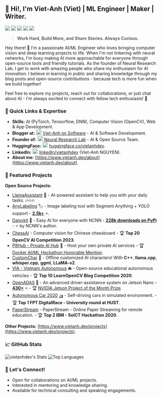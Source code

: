 
## 👋 Hi!, I'm Viet-Anh (Viet) | ML Engineer | Maker | Writer.

![](https://img.shields.io/badge/-Python-333?style=flat-square&logo=Python&logoColor=fff)
![](https://img.shields.io/badge/-C/C++-c14438?style=flat-square&logo=C&logoColor=fff)
![](https://img.shields.io/badge/-PyTorch-e34f26?style=flat-square&logo=PyTorch&logoColor=fff)
![](https://img.shields.io/badge/-TensorFlow-e5cd0c?style=flat-square&logo=TensorFlow&logoColor=fff)
<img src="https://komarev.com/ghpvc/?username=vietanhdev"> 

> **Work Hard, Build More, and Share Stories. Always Curious.**

Hey there! 👋 I'm a passionate AI/ML Engineer who loves bringing computer vision and deep learning projects to life. When I'm not tinkering with neural networks, I'm busy making AI more approachable for everyone through open-source tools and friendly tutorials. As the founder of Neural Research Lab, I get to work with amazing people who share my enthusiasm for AI innovation. I believe in learning in public and sharing knowledge through my blog posts and open-source contributions - because tech is more fun when we build together! 

Feel free to explore my projects, reach out for collaborations, or just chat about AI - I'm always excited to connect with fellow tech enthusiasts! 🚀

### 🎯 Quick Links & Expertise

- **Skills:** AI (PyTorch, Tensorflow, DNN), Computer Vision (OpenCV), Web & App Development.
- **Blogger at:** <a href="https://www.vietanh.dev" target="_blank"><img src="https://github.com/user-attachments/assets/6803c7be-f0de-459f-afc9-f73fb69992f5" width="18px"/></a> [Viet-Anh on Software](https://www.vietanh.dev) - AI & Software Development.
- **Founder of:** <a href="https://www.nrl.ai" target="_blank"><img src="https://www.nrl.ai/logo/logo-512.png" width="18px"/></a> [Neural Research Lab](https://www.nrl.ai/) - AI & Open Source Team.
- **HuggingFace:**  <a href="https://huggingface.co/vietanhdev" target="_blank"><img src="https://github.com/user-attachments/assets/7bbfa01b-9c00-4dbb-bf32-7cbb7bf74441" width="18px"/></a> [huggingface.co/vietanhdev](https://huggingface.co/vietanhdev).
- **LinkedIn:** <a href="https://www.linkedin.com/in/vietanhdev/" target="_blank"><img src="https://github.com/user-attachments/assets/c7f85e0a-a6a2-457f-8e9c-3b58e9a116a2" width="18px"/></a> [linkedIn/vietanhdev](https://www.linkedin.com/in/vietanhdev/) (Viet-Anh NGUYEN).
- **About me:** [https://www.vietanh.dev/about](https://www.vietanh.dev/about).

### 🚀 Featured Projects

**Open Source Projects:**

- [LlamaAssistant](https://github.com/vietanhdev/llama-assistant) 🦙 - AI-powered assistant to help you with your daily tasks. 🔥🔥🔥
- [AnyLabeling](https://github.com/vietanhdev/anylabeling) 🏷 - Image labeling tool with Segment Anything + YOLO support - **[2.5k+](https://github.com/vietanhdev/anylabeling/stargazers)** ⭐.
- [Daisykit](https://daisykit.nrl.ai) 🍰 - Easy AI for everyone with NCNN - **[228k downloads on PyPi](https://www.pepy.tech/projects/daisykit)** - ⭐ by NCNN's author.
- [ChessAI](https://github.com/nrl-ai/chessai) - Computer vision for Chinese chessboard - 🏆 **Top 20 OpenCV AI Competition 2023**.
- [P8Hub - Private AI Hub](https://github.com/nrl-ai/p8hub) 🐳 - Host your own private AI services - 🏆 [Docker AI/ML Hackathon Honorable Mention](https://devpost.com/software/p8hub-private-ai-hub).
- [CustomChar](https://github.com/nrl-ai/CustomChar) 🤖 - Offline customized AI characters! With **C++**, **llama.cpp**, **whisper.cpp**, **ggml**, **LLaMA-v2**.
- [VIA - Vietnam Autonomous](https://via.makerviet.org/) 🚘 - Open-source educational autonomous vehicles - 🏆 **Top 10 LearnOpenCV Blog Competition 2020**.
- [OpenADAS](https://github.com/vietanhdev/open-adas) 🚗 - An advanced driver-assistance system on Jetson Nano - **[430+](https://github.com/vietanhdev/open-adas/stargazers)** ⭐ - 🏆 [NVIDIA Jetson Project of the Month Prize](https://developer.nvidia.com/blog/jetson-project-of-the-month-driver-assistance-system-using-jetson-nano/).
- [Autonomous Car 2020](https://github.com/vietanhdev/autonomous-car-2020) 🛺 - Self-driving cars in simulated environment. - 🏆 **Top 1 FPT DigitalRace - University round at HUST**.
- [PaperStream](https://github.com/vietanhdev/paper_stream) - PaperStream - Online Paper Streaming for remote education. - 🏆 **Top 2 IBM - SoICT Hackathon 2020**.

**Other Projects:** [https://www.vietanh.dev/projects](https://www.vietanh.dev/projects).

### 📈 GitHub Stats

![vietanhdev's Stats](https://github-readme-stats.vercel.app/api?username=vietanhdev&theme=default&show_icons=true&hide_border=false&count_private=true)
![Top Languages](https://github-readme-stats.vercel.app/api/top-langs/?username=vietanhdev&layout=compact&theme=default&hide_border=false)

### 🤝 Let's Connect!
- Open for collaborations on AI/ML projects.
- Interested in mentoring and knowledge sharing.
- Available for technical consulting and speaking engagements.
